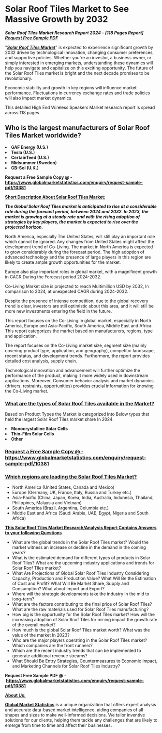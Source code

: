 <h1>Solar Roof Tiles Market to See Massive Growth by 2032</h1><p><em><strong>Solar Roof Tiles Market Research Report 2024</strong></em>&nbsp;-&nbsp;<em><strong>[118 Pages Report] </strong></em><em><strong><a href="https://www.globalmarketstatistics.com/enquiry/request-sample-pdf/10381">Request Free Sample PDF</a></strong></em></p><p>"<a style="font-style: italic; font-weight: bold;" href="https://www.globalmarketstatistics.com/market-reports/solar-roof-tiles-market-10381">Solar Roof Tiles Market</a>" is expected to experience significant growth by 2032 driven by technological innovation, changing consumer preferences, and supportive policies. Whether you're an investor, a business owner, or simply interested in emerging markets, understanding these dynamics will help you navigate and capitalize on this exciting opportunity. The future of the&nbsp;Solar Roof Tiles market is bright and the next decade promises to be revolutionary.</p><p>Economic stability and growth in key regions will influence market performance. Fluctuations in currency exchange rates and trade policies will also impact market dynamics.</p><p>This detailed&nbsp;High End Wireless Speakers Market research report is spread across 118 pages.</p><h2><strong>Who is the largest manufacturers of Solar Roof Tiles Market worldwide?</strong></h2><p><strong><li>GAF Energy (U.S.)<li>Tesla (U.S.)<li>CertainTeed (U.S.)<li>Midsummer (Sweden)<li>GB-Sol (U.K.)</strong></p><p><strong>Request a Free Sample Copy @ - <a href="https://www.globalmarketstatistics.com/enquiry/request-sample-pdf/10381">https://www.globalmarketstatistics.com/enquiry/request-sample-pdf/10381</a></strong></p><p><strong><u>Short Description About Solar Roof Tiles Market:</u></strong></p><p><strong><em>The Global Solar Roof Tiles market is anticipated to rise at a considerable rate during the forecast period, between 2024 and 2032. In 2023, the market is growing at a steady rate and with the rising adoption of strategies by key players, the market is expected to rise over the projected horizon.</em></strong></p><p>North America, especially The United States, will still play an important role which cannot be ignored. Any changes from United States might affect the development trend of Co-Living. The market in North America is expected to grow considerably during the forecast period. The high adoption of advanced technology and the presence of large players in this region are likely to create ample growth opportunities for the market.</p><p>Europe also play important roles in global market, with a magnificent growth in CAGR During the Forecast period 2024-2032.</p><p>Co-Living Market size is projected to reach Multimillion USD by 2032, In comparison to 2024, at unexpected CAGR during 2024-2032.</p><p>Despite the presence of intense competition, due to the global recovery trend is clear, investors are still optimistic about this area, and it will still be more new investments entering the field in the future.</p><p>This report focuses on the Co-Living in global market, especially in North America, Europe and Asia-Pacific, South America, Middle East and Africa. This report categorizes the market based on manufacturers, regions, type and application.</p><p>The report focuses on the Co-Living market size, segment size (mainly covering product type, application, and geography), competitor landscape, recent status, and development trends. Furthermore, the report provides detailed cost analysis, supply chain.</p><p>Technological innovation and advancement will further optimize the performance of the product, making it more widely used in downstream applications. Moreover, Consumer behavior analysis and market dynamics (drivers, restraints, opportunities) provides crucial information for knowing the Co-Living market.</p><h3 class="rank-math-question "><span style="text-decoration: underline;">What are the types of Solar Roof Tiles available in the Market?</span></h3><p>Based on Product Types the Market is categorized into Below types that held the largest Solar Roof Tiles market share In 2024.</p><p><strong><li>Monocrystalline Solar Cells<li>Thin-Film Solar Cells<li>Other</strong></p><h3 class="rank-math-question "><span style="text-decoration: underline;">Request a Free Sample Copy @ - <a href="https://www.globalmarketstatistics.com/enquiry/request-sample-pdf/10381">https://www.globalmarketstatistics.com/enquiry/request-sample-pdf/10381</a></span></h3><h3 class="rank-math-question "><span style="text-decoration: underline;">Which regions are leading the Solar Roof Tiles Market?</span></h3><ul><li>North America (United States, Canada and Mexico)</li><li>Europe (Germany, UK, France, Italy, Russia and Turkey etc.)</li><li>Asia-Pacific (China, Japan, Korea, India, Australia, Indonesia, Thailand, Philippines, Malaysia and Vietnam)</li><li>South America (Brazil, Argentina, Columbia etc.)</li><li>Middle East and Africa (Saudi Arabia, UAE, Egypt, Nigeria and South Africa)</li></ul><p><strong><u>This Solar Roof Tiles Market Research/Analysis Report Contains Answers to your following Questions</u></strong></p><ul><li>What are the global trends in the Solar Roof Tiles market? Would the market witness an increase or decline in the demand in the coming years?</li><li>What is the estimated demand for different types of products in Solar Roof Tiles? What are the upcoming industry applications and trends for Solar Roof Tiles market?</li><li>What Are Projections of Global Solar Roof Tiles Industry Considering Capacity, Production and Production Value? What Will Be the Estimation of Cost and Profit? What Will Be Market Share, Supply and Consumption? What about Import and Export?</li><li>Where will the strategic developments take the industry in the mid to long-term?</li><li>What are the factors contributing to the final price of Solar Roof Tiles? What are the raw materials used for Solar Roof Tiles manufacturing?</li><li>How big is the opportunity for the Solar Roof Tiles market? How will the increasing adoption of Solar Roof Tiles for mining impact the growth rate of the overall market?</li><li>How much is the global Solar Roof Tiles market worth? What was the value of the market In 2023?</li><li>Who are the major players operating in the Solar Roof Tiles market? Which companies are the front runners?</li><li>Which are the recent industry trends that can be implemented to generate additional revenue streams?</li><li>What Should Be Entry Strategies, Countermeasures to Economic Impact, and Marketing Channels for Solar Roof Tiles Industry?</li></ul><p><strong>Request Free Sample PDF @ -&nbsp;<a href="https://www.globalmarketstatistics.com/enquiry/request-sample-pdf/10381">https://www.globalmarketstatistics.com/enquiry/request-sample-pdf/10381</a></strong></p><p><strong><u>About Us:</u></strong></p><p><strong><a href="https://www.globalmarketstatistics.com/">Global Market Statistics</a></strong> is a unique organization that offers expert analysis and accurate data-based market intelligence, aiding companies of all shapes and sizes to make well-informed decisions. We tailor inventive solutions for our clients, helping them tackle any challenges that are likely to emerge from time to time and affect their businesses.</p>
